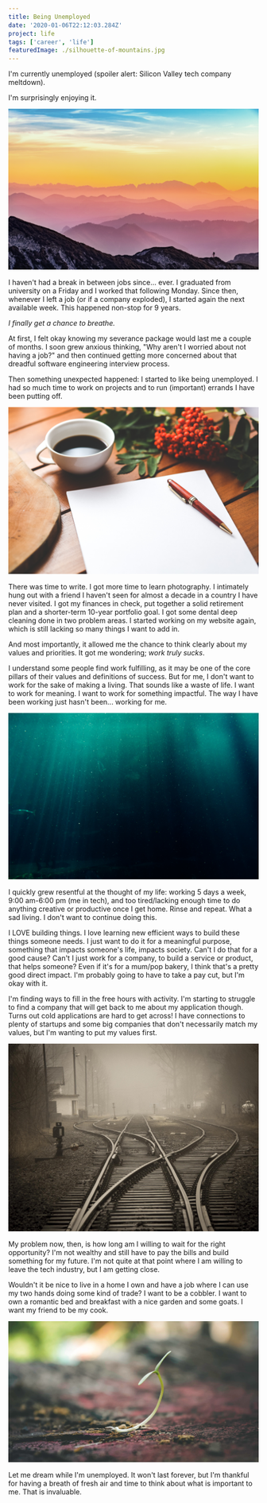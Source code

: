 ```yaml
---
title: Being Unemployed
date: '2020-01-06T22:12:03.284Z'
project: life
tags: ['career', 'life']
featuredImage: ./silhouette-of-mountains.jpg
---
```


I'm currently unemployed (spoiler alert: Silicon Valley tech company meltdown).

I'm surprisingly enjoying it.

![Moutain range {900x604} {priority} {caption: The world is beautiful. So is freedom. Photo by <a href="https://www.pexels.com/@8moments">Simon Matzinger</a>}](silhouette-of-mountains.jpg)

I haven't had a break in between jobs since... ever. I graduated from university on a Friday and I worked that following Monday. Since then, whenever I left a job (or if a company exploded), I started again the next available week. This happened non-stop for 9 years.

_I finally get a chance to breathe._

At first, I felt okay knowing my severance package would last me a couple of months. I soon grew anxious thinking, "Why aren't I worried about not having a job?" and then continued getting more concerned about that dreadful software engineering interview process.

Then something unexpected happened: I started to like being unemployed. I had so much time to work on projects and to run (important) errands I have been putting off.

![Paper, pen, and coffee on desk {900x604} {priority} {caption: Time + coffee + paper = creative mind at work. Photo by <a href="https://www.pexels.com/@kaboompics">@kaboompics</a>}](paper-pen-coffee.jpg)

There was time to write. I got more time to learn photography. I intimately hung out with a friend I haven't seen for almost a decade in a country I have never visited. I got my finances in check, put together a solid retirement plan and a shorter-term 10-year portfolio goal. I got some dental deep cleaning done in two problem areas. I started working on my website again, which is still lacking so many things I want to add in.

And most importantly, it allowed me the chance to think clearly about my values and priorities. It got me wondering; _work truly sucks_.

I understand some people find work fulfilling, as it may be one of the core pillars of their values and definitions of success. But for me, I don't want to work for the sake of making a living. That sounds like a waste of life. I want to work for meaning. I want to work for something impactful. The way I have been working just hasn't been... working for me.

![Deep dark blue sea {900x604} {priority} {caption: Deep and not-so-happy thoughts. Photo by <a href="https://www.pexels.com/@blaque-x-264516">Blaque</a>}](blue-blur-color-dark.jpg)

I quickly grew resentful at the thought of my life: working 5 days a week, 9:00 am-6:00 pm (me in tech), and too tired/lacking enough time to do anything creative or productive once I get home. Rinse and repeat. What a sad living. I don't want to continue doing this.

I LOVE building things. I love learning new efficient ways to build these things someone needs. I just want to do it for a meaningful purpose, something that impacts someone's life, impacts society. Can't I do that for a good cause? Can't I just work for a company, to build a service or product, that helps someone? Even if it's for a mum/pop bakery, I think that's a pretty good direct impact. I'm probably going to have to take a pay cut, but I'm okay with it.

I'm finding ways to fill in the free hours with activity. I'm starting to struggle to find a company that will get back to me about my application though. Turns out cold applications are hard to get across! I have connections to plenty of startups and some big companies that don't necessarily match my values, but I'm wanting to put my values first.

![Railroad tracks {900x604} {priority} {caption: Multiple tracks, but forward. Photo by <a href="https://www.pexels.com/@pixabay">Pixabay</a>}](railroad-tracks.jpg)

My problem now, then, is how long am I willing to wait for the right opportunity? I'm not wealthy and still have to pay the bills and build something for my future. I'm not quite at that point where I am willing to leave the tech industry, but I am getting close.

Wouldn't it be nice to live in a home I own and have a job where I can use my two hands doing some kind of trade? I want to be a cobbler. I want to own a romantic bed and breakfast with a nice garden and some goats. I want my friend to be my cook.

![Sprout {900x604} {priority} {caption: Bloom in process. Photo by <a href="https://www.pexels.com/@gelgas">Gelgas</a>}](sprout.jpg)

Let me dream while I'm unemployed. It won't last forever, but I'm thankful for having a breath of fresh air and time to think about what is important to me. That is invaluable.
